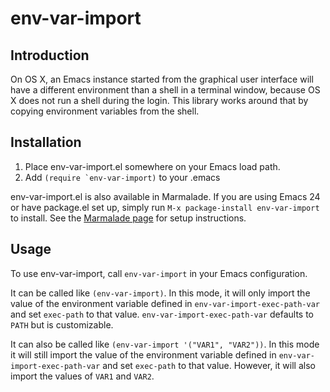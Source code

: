 # env-var-import

## Introduction

On OS X, an Emacs instance started from the graphical user
interface will have a different environment than a shell in a
terminal window, because OS X does not run a shell during the
login.  This library works around that by copying environment
variables from the shell.

## Installation 

1. Place env-var-import.el somewhere on your Emacs load path.
2. Add ```(require `env-var-import)``` to your .emacs

env-var-import.el is also available in Marmalade.  If you are using
Emacs 24 or have package.el set up, simply run ```M-x package-install
env-var-import``` to install.  See the
[Marmalade page](http://marmalade-repo.org/) for setup instructions.

## Usage

To use env-var-import, call ```env-var-import``` in your Emacs
configuration.

It can be called like ```(env-var-import)```.  In this mode, it will
only import the value of the environment variable defined in
```env-var-import-exec-path-var``` and set ```exec-path``` to that
value.  ```env-var-import-exec-path-var``` defaults to ```PATH``` but
is customizable.

It can also be called like ```(env-var-import '("VAR1", "VAR2"))```.
In this mode it will still import the value of the environment
variable defined in ```env-var-import-exec-path-var``` and set
```exec-path``` to that value.  However, it will also import the
values of ```VAR1``` and ```VAR2```.
